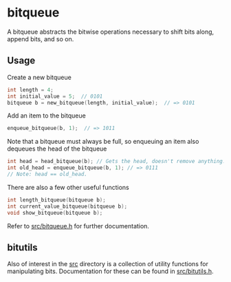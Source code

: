 # bitqueue
A bitqueue abstracts the bitwise operations necessary to shift bits along, append bits, and so on.

## Usage
Create a new bitqueue

```c
int length = 4;
int initial_value = 5;  // 0101
bitqueue b = new_bitqueue(length, initial_value);  // => 0101
```

Add an item to the bitqueue

```c
enqueue_bitqueue(b, 1);  // => 1011
```

Note that a bitqueue must always be full, so enqueuing an item also dequeues the head of the bitqueue

```c    
int head = head_bitqueue(b); // Gets the head, doesn't remove anything.
int old_head = enqueue_bitqueue(b, 1); // => 0111
// Note: head == old_head.
```

There are also a few other useful functions

```c    
int length_bitqueue(bitqueue b);
int current_value_bitqueue(bitqueue b);
void show_bitqueue(bitqueue b);
```

Refer to [src/bitqueue.h][bq] for further documentation.

[bq]: src/bitqueue.h

## bitutils
Also of interest in the [src][sr] directory is a collection of utility functions for manipulating bits. Documentation for these can be found in [src/bitutils.h][bu].

[sr]: src/
[bu]: src/bitutils.h